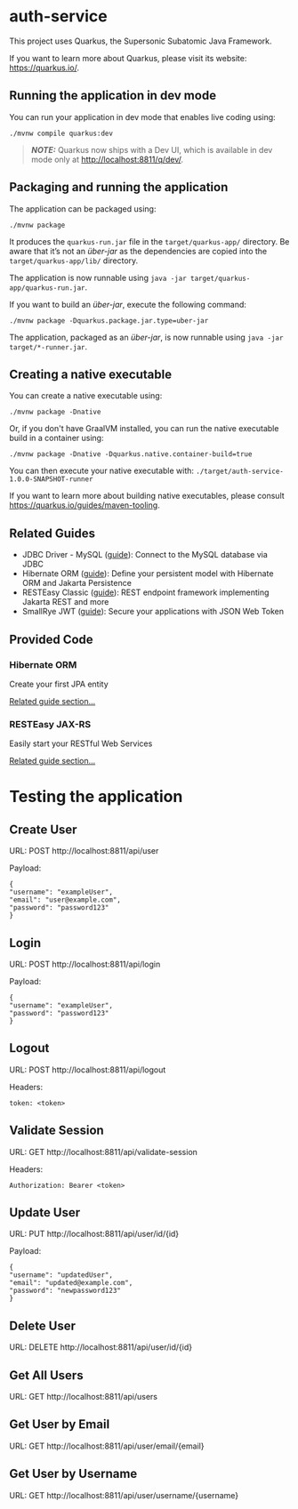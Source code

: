 # auth-service

This project uses Quarkus, the Supersonic Subatomic Java Framework.

If you want to learn more about Quarkus, please visit its website: <https://quarkus.io/>.

## Running the application in dev mode

You can run your application in dev mode that enables live coding using:

```shell script
./mvnw compile quarkus:dev
```

> **_NOTE:_**  Quarkus now ships with a Dev UI, which is available in dev mode only at <http://localhost:8811/q/dev/>.

## Packaging and running the application

The application can be packaged using:

```shell script
./mvnw package
```

It produces the `quarkus-run.jar` file in the `target/quarkus-app/` directory.
Be aware that it’s not an _über-jar_ as the dependencies are copied into the `target/quarkus-app/lib/` directory.

The application is now runnable using `java -jar target/quarkus-app/quarkus-run.jar`.

If you want to build an _über-jar_, execute the following command:

```shell script
./mvnw package -Dquarkus.package.jar.type=uber-jar
```

The application, packaged as an _über-jar_, is now runnable using `java -jar target/*-runner.jar`.

## Creating a native executable

You can create a native executable using:

```shell script
./mvnw package -Dnative
```

Or, if you don't have GraalVM installed, you can run the native executable build in a container using:

```shell script
./mvnw package -Dnative -Dquarkus.native.container-build=true
```

You can then execute your native executable with: `./target/auth-service-1.0.0-SNAPSHOT-runner`

If you want to learn more about building native executables, please consult <https://quarkus.io/guides/maven-tooling>.

## Related Guides

- JDBC Driver - MySQL ([guide](https://quarkus.io/guides/datasource)): Connect to the MySQL database via JDBC
- Hibernate ORM ([guide](https://quarkus.io/guides/hibernate-orm)): Define your persistent model with Hibernate ORM and Jakarta Persistence
- RESTEasy Classic ([guide](https://quarkus.io/guides/resteasy)): REST endpoint framework implementing Jakarta REST and more
- SmallRye JWT ([guide](https://quarkus.io/guides/security-jwt)): Secure your applications with JSON Web Token

## Provided Code

### Hibernate ORM

Create your first JPA entity

[Related guide section...](https://quarkus.io/guides/hibernate-orm)



### RESTEasy JAX-RS

Easily start your RESTful Web Services

[Related guide section...](https://quarkus.io/guides/getting-started#the-jax-rs-resources)


# Testing the application
## Create User
URL: POST http://localhost:8811/api/user

Payload: 
```shell script
{
"username": "exampleUser",
"email": "user@example.com",
"password": "password123"
}
```
## Login
URL: POST  http://localhost:8811/api/login

Payload:
```shell script
{
"username": "exampleUser",
"password": "password123"
}
```

## Logout
URL: POST http://localhost:8811/api/logout

Headers:
```shell script
token: <token>
```

## Validate Session
URL: GET http://localhost:8811/api/validate-session

Headers:

```shell script
Authorization: Bearer <token>
```
## Update User
URL: PUT  http://localhost:8811/api/user/id/{id}

Payload:
```shell script
{
"username": "updatedUser",
"email": "updated@example.com",
"password": "newpassword123"
}
```

## Delete User
URL: DELETE http://localhost:8811/api/user/id/{id}

## Get All Users
URL: GET http://localhost:8811/api/users

## Get User by Email
URL: GET http://localhost:8811/api/user/email/{email}

## Get User by Username
URL: GET http://localhost:8811/api/user/username/{username}
